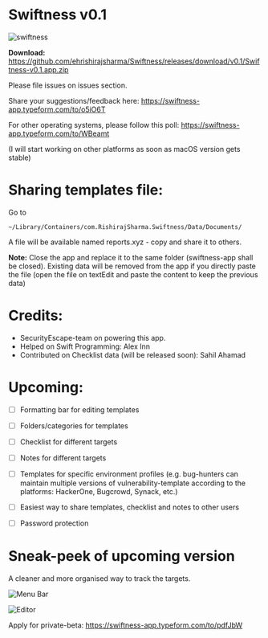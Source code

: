 # Swiftness v0.1

![swiftness](https://media.giphy.com/media/26DN65NTQsapJWWrK/giphy.gif)


**Download:** https://github.com/ehrishirajsharma/Swiftness/releases/download/v0.1/Swiftness-v0.1.app.zip

Please file issues on issues section.

Share your suggestions/feedback here: https://swiftness-app.typeform.com/to/o5iO6T

For other operating systems, please follow this poll: https://swiftness-app.typeform.com/to/WBeamt

(I will start working on other platforms as soon as macOS version gets stable)


# **Sharing templates file:**


Go to 

`~/Library/Containers/com.RishirajSharma.Swiftness/Data/Documents/`

A file will be available named reports.xyz - copy and share it to others.

**Note:** Close the app and replace it to the same folder (swiftness-app shall be closed). Existing data will be removed from the app if you directly paste the file (open the file on textEdit and paste the content to keep the previous data)


# **Credits:**

- SecurityEscape-team on powering this app.
- Helped on Swift Programming: Alex Inn
- Contributed on Checklist data (will be released soon): Sahil Ahamad 


# **Upcoming:**

- [ ] Formatting bar for editing templates
- [ ] Folders/categories for templates
- [ ] Checklist for different targets
- [ ] Notes for different targets
- [ ] Templates for specific environment profiles (e.g. bug-hunters can maintain multiple versions of vulnerability-template according to the platforms: HackerOne, Bugcrowd, Synack, etc.)
- [ ] Easiest way to share templates, checklist and notes to other users
- [ ] Password protection


  

# Sneak-peek of upcoming version

A cleaner and more organised way to track the targets.

![Menu Bar](https://image.ibb.co/mXR4gH/Checklist_min.png)


![Editor](https://image.ibb.co/dHzDac/New_Editor_min.png)



Apply for private-beta: https://swiftness-app.typeform.com/to/pdfJbW
